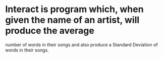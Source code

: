# Interact is program which, when given the name of an artist, will produce the average
number of words in their songs and also produce a Standard Deviation of words in their songs.
